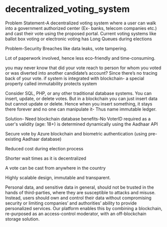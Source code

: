 # decentralized_voting_system

Problem Statement-A decentralized voting system where a user can walk into a government authorized center (Ex- banks, telecom companies etc.) and cast their vote using the proposed portal.
Current voting systems like ballot box voting or electronic voting has Long Queues during elections​

Problem-Security Breaches like data leaks, vote tampering.​

Lot of paperwork involved, hence less eco-friendly and time-consuming.​

you may never know that did your vote reach to person for whom you voted or was diverted into another candidate’s account?​
Since there’s no tracing back of your vote.​
if system is integrated with blockchain- a special property called immutability protects system​

Consider SQL, PHP, or any other traditional database systems. You can insert, update, or delete votes. But in a blockchain you can just insert data but cannot update or delete. Hence when you insert something, it stays there forever and no one can manipulate it- Thus name immutable ledger.​

Solution- Need blockchain database
benefits-No VoterID required as a user's validity (age: 18+) is determined dynamically using the Aadhaar API​

Secure vote by Azure blockchain and biometric authentication (using pre-existing Aadhaar database)​

Reduced cost during election process​

Shorter wait times as it is decentralized​

A vote can be cast from anywhere in the country​

Highly scalable design, immutable and transparent​.

Personal data, and sensitive data in general, should not be trusted in the hands of third-parties, where they are susceptible to attacks and misuse. Instead, users should own and control their data without compromising security or limiting companies’ and authorities’ ability to provide personalized services. Our platform enables this by combining a blockchain, re-purposed as an access-control moderator, with an off-blockchain storage solution. ​
